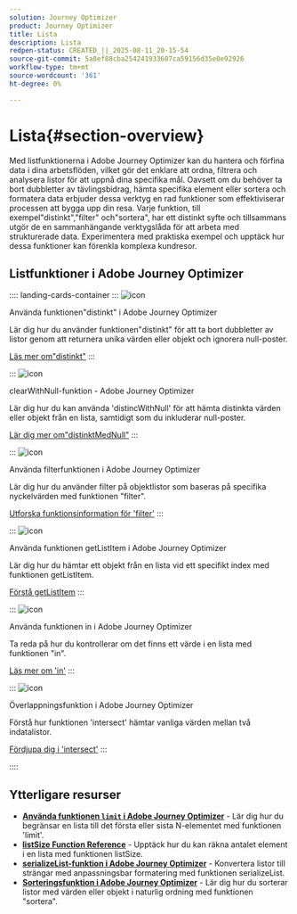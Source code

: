 ```yaml
---
solution: Journey Optimizer
product: Journey Optimizer
title: Lista
description: Lista
redpen-status: CREATED_||_2025-08-11_20-15-54
source-git-commit: 5a8ef88cba254241933607ca59156d35e0e92926
workflow-type: tm+mt
source-wordcount: '361'
ht-degree: 0%

---
```



# Lista{#section-overview}

Med listfunktionerna i Adobe Journey Optimizer kan du hantera och förfina data i dina arbetsflöden, vilket gör det enklare att ordna, filtrera och analysera listor för att uppnå dina specifika mål. Oavsett om du behöver ta bort dubbletter av tävlingsbidrag, hämta specifika element eller sortera och formatera data erbjuder dessa verktyg en rad funktioner som effektiviserar processen att bygga upp din resa. Varje funktion, till exempel&quot;distinkt&quot;,&quot;filter&quot; och&quot;sortera&quot;, har ett distinkt syfte och tillsammans utgör de en sammanhängande verktygslåda för att arbeta med strukturerade data. Experimentera med praktiska exempel och upptäck hur dessa funktioner kan förenkla komplexa kundresor.

## Listfunktioner i Adobe Journey Optimizer

:::: landing-cards-container
:::
![icon](https://cdn.experienceleague.adobe.com/icons/code-branch.svg)

Använda funktionen&quot;distinkt&quot; i Adobe Journey Optimizer

Lär dig hur du använder funktionen&quot;distinkt&quot; för att ta bort dubbletter av listor genom att returnera unika värden eller objekt och ignorera null-poster.

[Läs mer om&quot;distinkt&quot;](../using/building-journeys/functions/functiondistinct.md)
:::

:::
![icon](https://cdn.experienceleague.adobe.com/icons/code-branch.svg)

clearWithNull-funktion - Adobe Journey Optimizer

Lär dig hur du kan använda &#39;distincWithNull&#39; för att hämta distinkta värden eller objekt från en lista, samtidigt som du inkluderar null-poster.

[Lär dig mer om&quot;distinktMedNull&quot;](../using/building-journeys/functions/functiondistinctwithnull.md)
:::

:::
![icon](https://cdn.experienceleague.adobe.com/icons/code-branch.svg)

Använda filterfunktionen i Adobe Journey Optimizer

Lär dig hur du använder filter på objektlistor som baseras på specifika nyckelvärden med funktionen &quot;filter&quot;.

[Utforska funktionsinformation för &#39;filter&#39;](../using/building-journeys/functions/functionfilter.md)
:::

:::
![icon](https://cdn.experienceleague.adobe.com/icons/code-branch.svg)

Använda funktionen getListItem i Adobe Journey Optimizer

Lär dig hur du hämtar ett objekt från en lista vid ett specifikt index med funktionen getListItem.

[Förstå getListItem](../using/building-journeys/functions/functiongetlistitem.md)
:::

:::
![icon](https://cdn.experienceleague.adobe.com/icons/code-branch.svg)

Använda funktionen in i Adobe Journey Optimizer

Ta reda på hur du kontrollerar om det finns ett värde i en lista med funktionen &quot;in&quot;.

[Läs mer om &#39;in&#39;](../using/building-journeys/functions/functionin.md)
:::

:::
![icon](https://cdn.experienceleague.adobe.com/icons/code-branch.svg)

Överlappningsfunktion i Adobe Journey Optimizer

Förstå hur funktionen &#39;intersect&#39; hämtar vanliga värden mellan två indatalistor.

[Fördjupa dig i &#39;intersect&#39;](../using/building-journeys/functions/functionintersect.md)
:::

::::


## Ytterligare resurser

- **[Använda funktionen `limit` i Adobe Journey Optimizer](../using/building-journeys/functions/functionlimit.md)** - Lär dig hur du begränsar en lista till det första eller sista N-elementet med funktionen &#39;limit&#39;.
- **[listSize Function Reference](../using/building-journeys/functions/functionlistsize.md)** - Upptäck hur du kan räkna antalet element i en lista med funktionen listSize.
- **[serializeList-funktion i Adobe Journey Optimizer](../using/building-journeys/functions/functionserializelist.md)** - Konvertera listor till strängar med anpassningsbar formatering med funktionen serializeList.
- **[Sorteringsfunktion i Adobe Journey Optimizer](../using/building-journeys/functions/functionsort.md)** - Lär dig hur du sorterar listor med värden eller objekt i naturlig ordning med funktionen &quot;sortera&quot;.
